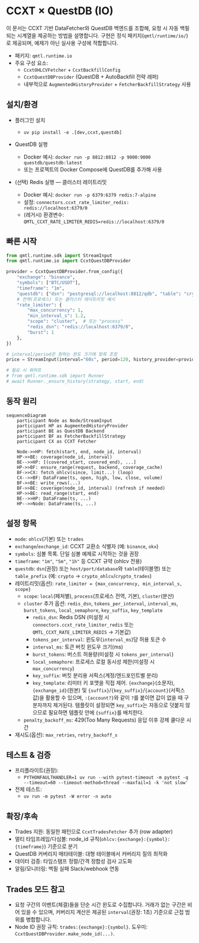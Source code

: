 # CCXT × QuestDB (IO)

이 문서는 CCXT 기반 DataFetcher와 QuestDB 백엔드를 조합해, 요청 시 자동 백필되는 시계열을 제공하는 방법을 설명합니다. 구현은 정식 패키지(`qmtl/runtime/io/`)로 제공되며, 예제가 아닌 실사용 구성에 적합합니다.

- 패키지: `qmtl.runtime.io`
- 주요 구성 요소:
  - `CcxtOHLCVFetcher` + `CcxtBackfillConfig`
  - `CcxtQuestDBProvider` (QuestDB + AutoBackfill 전략 래퍼)
  - 내부적으로 `AugmentedHistoryProvider` + `FetcherBackfillStrategy` 사용

## 설치/환경

- 플러그인 설치
  - `uv pip install -e .[dev,ccxt,questdb]`
- QuestDB 실행
  - Docker 예시: `docker run -p 8812:8812 -p 9000:9000 questdb/questdb:latest`
  - 또는 프로젝트의 Docker Compose에 QuestDB를 추가해 사용
  
- (선택) Redis 실행 — 클러스터 레이트리밋
  - Docker 예시: `docker run -p 6379:6379 redis:7-alpine`
  - 설정: `connectors.ccxt_rate_limiter_redis: redis://localhost:6379/0`
  - (레거시) 환경변수: `QMTL_CCXT_RATE_LIMITER_REDIS=redis://localhost:6379/0`

## 빠른 시작

```python
from qmtl.runtime.sdk import StreamInput
from qmtl.runtime.io import CcxtQuestDBProvider

provider = CcxtQuestDBProvider.from_config({
    "exchange": "binance",
    "symbols": ["BTC/USDT"],
    "timeframe": "1m",
    "questdb": {"dsn": "postgresql://localhost:8812/qdb", "table": "crypto_ohlcv"},
    # 전역(프로세스) 또는 클러스터 레이트리밋 예시
    "rate_limiter": {
        "max_concurrency": 1,
        "min_interval_s": 1.2,
        "scope": "cluster",  # 또는 "process"
        "redis_dsn": "redis://localhost:6379/0",
        "burst": 1
    },
})

# interval/period은 원하는 윈도 크기에 맞춰 조정
price = StreamInput(interval="60s", period=120, history_provider=provider)

# 필요 시 워머프
# from qmtl.runtime.sdk import Runner
# await Runner._ensure_history(strategy, start, end)
```

## 동작 원리

```mermaid
sequenceDiagram
    participant Node as Node/StreamInput
    participant HP as AugmentedHistoryProvider
    participant BE as QuestDB Backend
    participant BF as FetcherBackfillStrategy
    participant CX as CCXT Fetcher

    Node->>HP: fetch(start, end, node_id, interval)
    HP->>BE: coverage(node_id, interval)
    BE-->>HP: [(covered_start, covered_end), ...]
    HP->>BF: ensure_range(request, backend, coverage_cache)
    BF->>CX: fetch_ohlcv(since, limit...) (loop)
    CX-->>BF: DataFrame(ts, open, high, low, close, volume)
    BF->>BE: write_rows(...)
    BF->>BE: coverage(node_id, interval) (refresh if needed)
    HP->>BE: read_range(start, end)
    BE-->>HP: DataFrame(ts, ...)
    HP-->>Node: DataFrame(ts, ...)
```

## 설정 항목

- `mode`: `ohlcv`(기본) 또는 `trades`
- `exchange`/`exchange_id`: CCXT 교환소 식별자 (예: `binance`, `okx`)
- `symbols`: 심볼 목록. 단일 심볼 예제로 시작하는 것을 권장
- `timeframe`: `"1m"`, `"5m"`, `"1h"` 등 CCXT 규약 (ohlcv 전용)
- `questdb`: `dsn`(권장) 또는 `host/port/database`와 `table`(테이블명) 또는 `table_prefix` (예: `crypto` → `crypto_ohlcv`/`crypto_trades`)
- 레이트리밋(옵션): `rate_limiter = {max_concurrency, min_interval_s, scope}`
  - `scope`: `local`(페처별), `process`(프로세스 전역, 기본), `cluster`(분산)
  - `cluster` 추가 옵션: `redis_dsn`, `tokens_per_interval`, `interval_ms`, `burst_tokens`, `local_semaphore`, `key_suffix`, `key_template`
    - `redis_dsn`: Redis DSN (미설정 시 `connectors.ccxt_rate_limiter_redis` 또는 `QMTL_CCXT_RATE_LIMITER_REDIS` → 기본값)
    - `tokens_per_interval`: 윈도우(`interval_ms`)당 허용 토큰 수
    - `interval_ms`: 토큰 버킷 윈도우 크기(ms)
    - `burst_tokens`: 버스트 허용량(미설정 시 `tokens_per_interval`)
    - `local_semaphore`: 프로세스 로컬 동시성 제한(미설정 시 `max_concurrency`)
    - `key_suffix`: 버킷 분리용 서픽스(계정/엔드포인트별 분리)
    - `key_template`: 리미터 키 포맷을 직접 제어. `{exchange}`(소문자), `{exchange_id}`(원본) 및
      `{suffix}`/`{key_suffix}`/`{account}`(서픽스 값)을 활용할 수 있으며, `:{account?}`와 같이 `?`를 붙이면
      값이 없을 때 구분자까지 제거된다. 템플릿이 설정되면 `key_suffix`는 자동으로 덧붙지 않으므로 필요하면
      템플릿 안에 `{suffix}`를 배치한다.
  - `penalty_backoff_ms`: 429(Too Many Requests) 응답 이후 강제 쿨다운 시간
- 재시도(옵션): `max_retries`, `retry_backoff_s`

## 테스트 & 검증

- 프리플라이트(권장):
  - `PYTHONFAULTHANDLER=1 uv run --with pytest-timeout -m pytest -q --timeout=60 --timeout-method=thread --maxfail=1 -k 'not slow'`
- 전체 테스트:
  - `uv run -m pytest -W error -n auto`

## 확장/후속

- Trades 지원: 동일한 패턴으로 `CcxtTradesFetcher` 추가 (row adapter)
- 멀티 타임프레임/다심볼: node_id 규칙(`ohlcv:{exchange}:{symbol}:{timeframe}`) 기준으로 분기
- QuestDB 커버리지 메타테이블: 대형 테이블에서 커버리지 질의 최적화
- 데이터 검증: 타임스탬프 정렬/간격 정합성 검사 고도화
- 알림/모니터링: 백필 실패 Slack/webhook 연동

## Trades 모드 참고

- 요청 구간의 이벤트(체결)들을 단순 시간 윈도로 수집합니다. 거래가 없는 구간은 비어 있을 수 있으며, 커버리지 계산은 제공된 `interval`(권장: 1초) 기준으로 근접 범위를 병합합니다.
- Node ID 권장 규칙: `trades:{exchange}:{symbol}`. 도우미: `CcxtQuestDBProvider.make_node_id(...)`.
